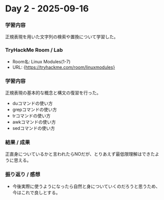 # Day 2 - 2025-09-16

### 学習内容
正規表現を用いた文字列の検索や置換について学習した。

### TryHackMe Room / Lab
- Room名: Linux Modules(1-7)
- URL: {https://tryhackme.com/room/linuxmodules}

### 学習内容
正規表現の基本的な概念と構文の復習を行った。
- duコマンドの使い方
- grepコマンドの使い方
- trコマンドの使い方
- awkコマンドの使い方
- sedコマンドの使い方

### 結果 / 成果
正直身についているかと言われたらNOだが、とりあえず最低限理解はできたように思える。

### 振り返り / 感想
- 今後実際に使うようになったら自然と身についていくのだろうと思うため、今はこれで良しとする。
